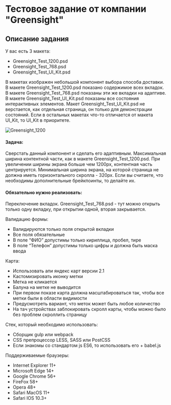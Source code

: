 # Тестовое задание от компании "Greensight"

## Описание задания

У вас есть 3 макета:

- Greensight_Test_1200.psd
- Greensight_Test_768.psd
- Greensight_Test_UI_Kit.psd

В макетах изображен небольшой компонент выбора способа доставки.
В макете Greensight_Test_1200.psd показано содержимое всех вкладок.
В макете Greensight_Test_768.psd показаны эти же вкладки на адаптиве.
В макете Greensight_Test_UI_Kit.psd показаны все состояния интерактивных элементов. Макет Greensight_Test_UI_Kit.psd не верстается, как отдельная страница, он только для демонстрации состояний. Если в остальных макетах что-то отличается от макета UI_Kit, то UI_Kit в приоритете.

![Greensight_1200](https://i.ibb.co/bNvFZf8/2019-04-22-9-04-33.png)

#### Задача:

Сверстать данный компонент и сделать его адаптивным.
Максимальная ширина контентной части, как в макете Greensight_Test_1200.psd. При увеличении ширины экрана больше чем 1200px, контентная часть центрируется. Минимальная ширина экрана, на которой страница не должна иметь горизонтального скролла - 320px.
Если вы считаете, что необходимы дополнительные брейкпоинты, то делайте их.

#### Обязательно нужно реализовать:

Переключение вкладок. Greensight_Test_768.psd - тут можно открыть только одну вкладку, при открытии одной, вторая закрывается.

Валидацию формы:

- Валидируются только поля открытой вкладки
- Все поля обязательные
- В поле “ФИО” допустимы только кириллица, пробел, тире
- В поле “Телефон” допустимы только цифры и должна быть маска ввода

Карта:

- Использовать апи яндекс карт версии 2.1
- Кастомизировать иконку метки
- Метка не кликается
- Балуна на метке не выводится
- При первом показе карта должна масштабироваться так, чтобы все метки были в области видимости
- Предусмотреть вариант, что меток может быть любое количество
- На тач устройствах заблокировать скролл карты, чтобы можно было без проблем скроллить страницу

Стек, который необходимо использовать:

- Сборщик gulp или webpack
- CSS препроцессор LESS, SASS или PostCSS
- Если знакомы со стандартом js ES6, то использовать его + babel.js

Поддерживаемые браузеры:

- Internet Explorer 11+
- Microsoft Edge 14+
- Google Chrome 56+
- FireFox 58+
- Opera 48+
- Safari MacOS 11+
- Safari IOS 10.3+
